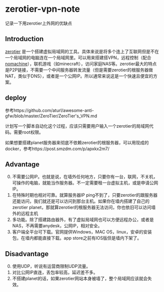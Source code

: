 # zerotier-vpn-note
记录一下用zerotier上外网的优缺点

## Introduction
[zerotier](https://www.zerotier.com/) 是一个搭建虚拟局域网的工具。具体来说是将多个连上了互联网但是不在一个局域网的电脑连在一个局域网里。可以用来搭建搭VPN，远程控制（配合[nomachine](https://www.nomachine.com/)），联机游戏（如minecraft），访问家庭NAS等。zerotier最大的特点是P2P链接，不需要一个中间服务器转发流量（但是需要zerotier的根服务器做NAT，类似于DNS），或者是一个公网IP。所以通常来说这是一个快速且便宜的方案。

## deploy
参考https://github.com/aturl/awesome-anti-gfw/blob/master/ZeroTier/ZeroTier's_VPN.md

计划写一个脚本自动化这个过程，应该只需要用户输入一个zerotier的局域网代码。需要root权限。

如果想要搭建planet服务器来彻底不依赖zerotier的根服务器，可以用现成的docker，参考https://post.smzdm.com/p/apxkx2m7/

## Advantage
0. 不需要公网IP。也就是说，在墙外任何地方，只要你有一台，联网，不关机，可操作的电脑，就能当作服务器。不一定需要租一台虚拟主机，或是申请公网IP。
1. 在特殊时期也相对可靠。就算服务器IP ping不到了，只要zerotier的跟服务器还能访问，我们就还是可以访问到那台主机。如果你在墙内搭建了自己的zerotier planet，那就算zerotier的根服务器无法访问，你也依旧可以访问墙外的远程主机
2. 多功能。除了搭建路由器外，有了虚拟局域网也可以方便远程办公，或者是NAS，不再需要anydesk，公网IP，相对安全。
3. 客户端全平台可下载。官网提供Windows，MAC OS，linux，安卓的安装包，在墙内都能直接下载。app store之前有IOS版但是墙内下架了。

## Disadvantage
0. 使用UDP，听说有运营商限制UDP流量。
1. 对比公网IP直连，丢包率较高，延迟差不多。
2. 不搭建planet的话，如果zerotier网站本身被墙了，整个局域网应该就会失效。
